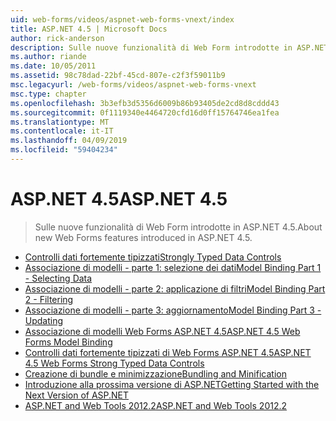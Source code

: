 ```yaml
---
uid: web-forms/videos/aspnet-web-forms-vnext/index
title: ASP.NET 4.5 | Microsoft Docs
author: rick-anderson
description: Sulle nuove funzionalità di Web Form introdotte in ASP.NET 4.5.
ms.author: riande
ms.date: 10/05/2011
ms.assetid: 98c78dad-22bf-45cd-807e-c2f3f59011b9
msc.legacyurl: /web-forms/videos/aspnet-web-forms-vnext
msc.type: chapter
ms.openlocfilehash: 3b3efb3d5356d6009b86b93405de2cd8d8cddd43
ms.sourcegitcommit: 0f1119340e4464720cfd16d0ff15764746ea1fea
ms.translationtype: MT
ms.contentlocale: it-IT
ms.lasthandoff: 04/09/2019
ms.locfileid: "59404234"
---
```

# <a name="aspnet-45"></a><span data-ttu-id="247a3-103">ASP.NET 4.5</span><span class="sxs-lookup"><span data-stu-id="247a3-103">ASP.NET 4.5</span></span>

> <span data-ttu-id="247a3-104">Sulle nuove funzionalità di Web Form introdotte in ASP.NET 4.5.</span><span class="sxs-lookup"><span data-stu-id="247a3-104">About new Web Forms features introduced in ASP.NET 4.5.</span></span>


- [<span data-ttu-id="247a3-105">Controlli dati fortemente tipizzati</span><span class="sxs-lookup"><span data-stu-id="247a3-105">Strongly Typed Data Controls</span></span>](aspnet-vnext-videos-strongly-typed-data-controls.md)
- [<span data-ttu-id="247a3-106">Associazione di modelli - parte 1: selezione dei dati</span><span class="sxs-lookup"><span data-stu-id="247a3-106">Model Binding Part 1 - Selecting Data</span></span>](aspnet-vnext-videos-model-binding-part-1-selecting-data.md)
- [<span data-ttu-id="247a3-107">Associazione di modelli - parte 2: applicazione di filtri</span><span class="sxs-lookup"><span data-stu-id="247a3-107">Model Binding Part 2 - Filtering</span></span>](aspnet-vnext-videos-model-binding-part-2-filtering.md)
- [<span data-ttu-id="247a3-108">Associazione di modelli - parte 3: aggiornamento</span><span class="sxs-lookup"><span data-stu-id="247a3-108">Model Binding Part 3 - Updating</span></span>](aspnet-vnext-videos-model-binding-part-3-updating.md)
- [<span data-ttu-id="247a3-109">Associazione di modelli Web Forms ASP.NET 4.5</span><span class="sxs-lookup"><span data-stu-id="247a3-109">ASP.NET 4.5 Web Forms Model Binding</span></span>](aspnet-45-web-forms-model-binding.md)
- [<span data-ttu-id="247a3-110">Controlli dati fortemente tipizzati di Web Forms ASP.NET 4.5</span><span class="sxs-lookup"><span data-stu-id="247a3-110">ASP.NET 4.5 Web Forms Strong Typed Data Controls</span></span>](aspnet-45-web-forms-strong-typed-data-controls.md)
- [<span data-ttu-id="247a3-111">Creazione di bundle e minimizzazione</span><span class="sxs-lookup"><span data-stu-id="247a3-111">Bundling and Minification</span></span>](aspnet-vnext-videos-bundling-and-minification.md)
- [<span data-ttu-id="247a3-112">Introduzione alla prossima versione di ASP.NET</span><span class="sxs-lookup"><span data-stu-id="247a3-112">Getting Started with the Next Version of ASP.NET</span></span>](getting-started-with-the-next-version-of-aspnet.md)
- [<span data-ttu-id="247a3-113">ASP.NET and Web Tools 2012.2</span><span class="sxs-lookup"><span data-stu-id="247a3-113">ASP.NET and Web Tools 2012.2</span></span>](aspnet-and-web-tools-20122.md)
